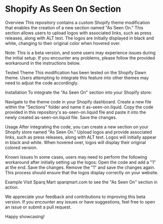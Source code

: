 # Shopify As Seen On Section

Overview
This repository contains a custom Shopify theme modification that enables the creation of a new section named "As Seen On." This section allows users to upload logos with associated links, such as press releases, along with ALT text. The logos are initially displayed in black and white, changing to their original color when hovered over.

Note: This is a beta version, and some users may experience issues during the initial setup. If you encounter any problems, please follow the provided workaround in the instructions below.

Tested Theme
This modification has been tested on the Shopify Dawn theme. Users attempting to integrate this feature into other themes may need to adjust the code accordingly.

Installation
To integrate the "As Seen On" section into your Shopify store:

Navigate to the theme code in your Shopify dashboard.
Create a new file within the "Sections" folder and name it as-seen-on.liquid.
Copy the code provided in this repository's as-seen-on.liquid file and paste it into the newly created as-seen-on.liquid file.
Save the changes.

Usage
After integrating the code, you can create a new section on your Shopify store named "As Seen On."
Upload logos and provide associated links, such as press releases, along with ALT text.
Logos will initially appear in black and white.
When hovered over, logos will display their original colored version.

Known Issues
In some cases, users may need to perform the following workaround after initially setting up the logos:
Open the code and add a "1" at the end.
Save the changes.
Remove the "1" and save the changes again.
This process should ensure that the logos display correctly on your website.

Example
Visit Sparq Mart sparqmart.com to see the "As Seen On" section in action.

We appreciate your feedback and contributions to improving this beta version. If you encounter any issues or have suggestions, feel free to open an issue or submit a pull request.

Happy showcasing!
